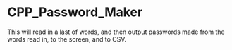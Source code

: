 # CPP_Password_Maker
This will read in a last of words, and then output passwords made from the words read in, to the screen, and to CSV.
